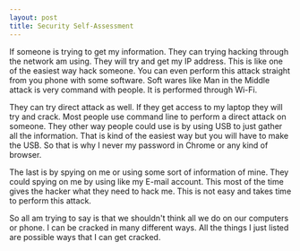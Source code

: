 ```yaml
---
layout: post
title: Security Self-Assessment
---
```

If someone is trying to get my information.
They can trying hacking through the network am using.
They will try and get my IP address.
This is like one of the easiest way hack someone.
You can even perform this attack straight from you phone with some software.
Soft wares like Man in the Middle attack is very command with people. It is performed through Wi-Fi.

They can try direct attack as well.
If they get access to my laptop they  will try and crack.
Most people use command line to perform a direct attack on someone.
They other way people could use is by using USB to just gather all the information.
That is kind of the easiest way but you will have to make the USB.
So that is why I never my password in Chrome or any kind of browser.

The last is by spying on me or using some sort of information of mine.
They could spying on me by using like my E-mail account.
This most of the time gives the hacker what they need to hack me.
This is not easy and takes time to perform this attack.

So all am  trying to say is that we shouldn't think all we do on our computers or phone.
I can be cracked in many different ways. All the things I just listed are possible ways that I can get cracked.

